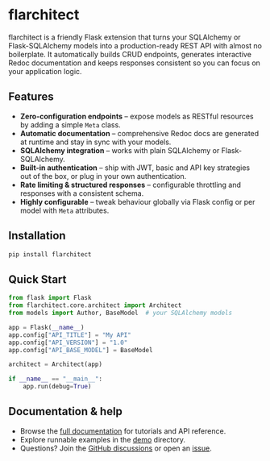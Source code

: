 # flarchitect

flarchitect is a friendly Flask extension that turns your SQLAlchemy or Flask-SQLAlchemy models into a production-ready REST API with almost no boilerplate. It automatically builds CRUD endpoints, generates interactive Redoc documentation and keeps responses consistent so you can focus on your application logic.

## Features

- **Zero-configuration endpoints** – expose models as RESTful resources by adding a simple `Meta` class.
- **Automatic documentation** – comprehensive Redoc docs are generated at runtime and stay in sync with your models.
- **SQLAlchemy integration** – works with plain SQLAlchemy or Flask-SQLAlchemy.
- **Built-in authentication** – ship with JWT, basic and API key strategies out of the box, or plug in your own authentication.
- **Rate limiting & structured responses** – configurable throttling and responses with a consistent schema.
- **Highly configurable** – tweak behaviour globally via Flask config or per model with `Meta` attributes.

## Installation

```bash
pip install flarchitect
```

## Quick Start

```python
from flask import Flask
from flarchitect.core.architect import Architect
from models import Author, BaseModel  # your SQLAlchemy models

app = Flask(__name__)
app.config["API_TITLE"] = "My API"
app.config["API_VERSION"] = "1.0"
app.config["API_BASE_MODEL"] = BaseModel

architect = Architect(app)

if __name__ == "__main__":
    app.run(debug=True)
```

## Documentation & help

- Browse the [full documentation](docs/source/index.rst) for tutorials and API reference.
- Explore runnable examples in the [demo](https://github.com/arched-dev/flarchitect/tree/master/demo) directory.
- Questions? Join the [GitHub discussions](https://github.com/arched-dev/flarchitect/discussions) or open an [issue](https://github.com/arched-dev/flarchitect/issues).

